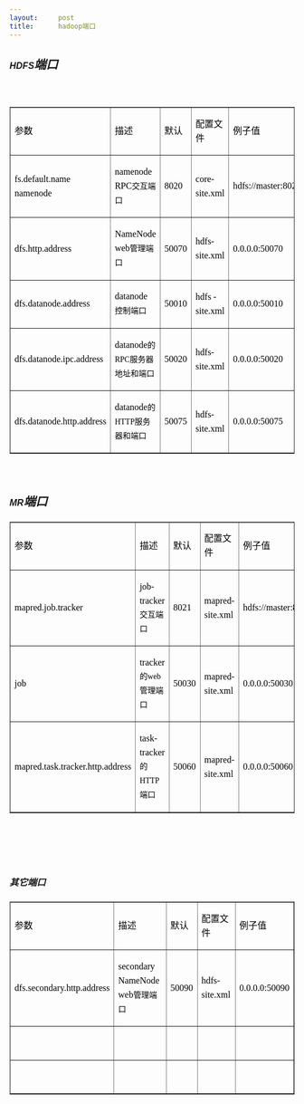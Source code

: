```yaml
---
layout:     post
title:      hadoop端口
---
```

<div id="article_content" class="article_content clearfix csdn-tracking-statistics" data-pid="blog" data-mod="popu_307" data-dsm="post">
								            <link rel="stylesheet" href="https://csdnimg.cn/release/phoenix/template/css/ck_htmledit_views-f76675cdea.css">
						<div class="htmledit_views" id="content_views">
                
<h2 style="line-height:1.5em;font-family:Helvetica, Tahoma, Arial, sans-serif;">
<em><span style="font-family:Arial;font-size:16px;">HDFS</span>端口</em></h2>
<p style="font-size:14px;line-height:25px;font-family:Helvetica, Tahoma, Arial, sans-serif;">
 </p>
<table border="1" cellspacing="0" cellpadding="0" style="font-size:14px;line-height:25px;font-family:Helvetica, Tahoma, Arial, sans-serif;color:rgb(0,0,0);"><tbody><tr><td style="font-size:1em;">
<p>
<span style="font-size:16px;">参数</span></p>
</td>
<td style="font-size:1em;">
<p>
<span style="font-size:16px;">描述</span></p>
</td>
<td style="font-size:1em;">
<p>
<span style="font-size:16px;">默认</span></p>
</td>
<td style="font-size:1em;">
<p>
<span style="font-size:16px;">配置文件</span></p>
</td>
<td style="font-size:1em;">
<p>
<span style="font-size:16px;">例子值</span></p>
</td>
</tr><tr><td style="font-size:1em;">
<p>
<span style="font-family:'Times new roman';font-size:16px;">fs.default.name namenode</span></p>
</td>
<td style="font-size:1em;">
<p>
<span style="font-family:'Times new roman';font-size:16px;">namenode RPC</span>交互端口</p>
</td>
<td style="font-size:1em;">
<p>
<span style="font-family:'Times new roman';font-size:16px;">8020</span></p>
</td>
<td style="font-size:1em;">
<p>
<span style="font-family:'Times new roman';font-size:16px;">core-site.xml</span></p>
</td>
<td style="font-size:1em;">
<p>
<span style="font-family:'Times new roman';font-size:16px;">hdfs://master:8020/</span></p>
</td>
</tr><tr><td style="font-size:1em;">
<p>
<span style="font-family:'Times new roman';font-size:16px;">dfs.http.address</span></p>
</td>
<td style="font-size:1em;">
<p>
<span style="font-family:'Times new roman';font-size:16px;">NameNode web</span>管理端口</p>
</td>
<td style="font-size:1em;">
<p>
<span style="font-family:'Times new roman';font-size:16px;">50070</span></p>
</td>
<td style="font-size:1em;">
<p>
<span style="font-family:'Times new roman';font-size:16px;">hdfs- site.xml</span></p>
</td>
<td style="font-size:1em;">
<p>
<span style="font-family:'Times new roman';font-size:16px;">0.0.0.0:50070</span></p>
</td>
</tr><tr><td style="font-size:1em;">
<p>
<span style="font-family:'Times new roman';font-size:16px;">dfs.datanode.address</span></p>
</td>
<td style="font-size:1em;">
<p>
<span style="font-family:'Times new roman';font-size:16px;">datanode</span>　控制端口</p>
</td>
<td style="font-size:1em;">
<p>
<span style="font-family:'Times new roman';font-size:16px;">50010</span></p>
</td>
<td style="font-size:1em;">
<p>
<span style="font-family:'Times new roman';font-size:16px;">hdfs -site.xml</span></p>
</td>
<td style="font-size:1em;">
<p>
<span style="font-family:'Times new roman';font-size:16px;">0.0.0.0:50010</span></p>
</td>
</tr><tr><td style="font-size:1em;">
<p>
<span style="font-family:'Times new roman';font-size:16px;">dfs.datanode.ipc.address</span></p>
</td>
<td style="font-size:1em;">
<p>
<span style="font-family:'Times new roman';font-size:16px;">datanode</span>的<span style="font-family:'Times new roman';">RPC</span>服务器地址和端口</p>
</td>
<td style="font-size:1em;">
<p>
<span style="font-family:'Times new roman';font-size:16px;">50020</span></p>
</td>
<td style="font-size:1em;">
<p>
<span style="font-family:'Times new roman';font-size:16px;">hdfs-site.xml</span></p>
</td>
<td style="font-size:1em;">
<p>
<span style="font-family:'Times new roman';font-size:16px;">0.0.0.0:50020</span></p>
</td>
</tr><tr><td style="font-size:1em;">
<p>
<span style="font-family:'Times new roman';font-size:16px;">dfs.datanode.http.address</span></p>
</td>
<td style="font-size:1em;">
<p>
<span style="font-family:'Times new roman';font-size:16px;">datanode</span>的<span style="font-family:'Times new roman';">HTTP</span>服务器和端口</p>
</td>
<td style="font-size:1em;">
<p>
<span style="font-family:'Times new roman';font-size:16px;">50075</span></p>
</td>
<td style="font-size:1em;">
<p>
<span style="font-family:'Times new roman';font-size:16px;">hdfs-site.xml</span></p>
</td>
<td style="font-size:1em;">
<p>
<span style="font-family:'Times new roman';font-size:16px;">0.0.0.0:50075</span></p>
</td>
</tr></tbody></table><p style="font-size:14px;line-height:25px;font-family:Helvetica, Tahoma, Arial, sans-serif;">
 </p>
<h2 style="line-height:1.5em;font-family:Helvetica, Tahoma, Arial, sans-serif;">
<a name="t1" style="color:rgb(51,102,153);"></a><em><span style="font-family:Arial;font-size:16px;">MR</span>端口</em></h2>
<table border="1" cellspacing="0" cellpadding="0" style="font-size:14px;line-height:25px;font-family:Helvetica, Tahoma, Arial, sans-serif;color:rgb(0,0,0);"><tbody><tr><td style="font-size:1em;">
<p>
<span style="font-size:16px;">参数</span></p>
</td>
<td style="font-size:1em;">
<p>
<span style="font-size:16px;">描述</span></p>
</td>
<td style="font-size:1em;">
<p>
<span style="font-size:16px;">默认</span></p>
</td>
<td style="font-size:1em;">
<p>
<span style="font-size:16px;">配置文件</span></p>
</td>
<td style="font-size:1em;">
<p>
<span style="font-size:16px;">例子值</span></p>
</td>
</tr><tr><td style="font-size:1em;">
<p>
<span style="font-family:'Times new roman';font-size:16px;">mapred.job.tracker</span></p>
</td>
<td style="font-size:1em;">
<p>
<span style="font-family:'Times new roman';font-size:16px;">job-tracker</span>交互端口</p>
</td>
<td style="font-size:1em;">
<p>
<span style="font-family:'Times new roman';font-size:16px;">8021</span></p>
</td>
<td style="font-size:1em;">
<p>
<span style="font-family:'Times new roman';font-size:16px;">mapred-site.xml</span></p>
</td>
<td style="font-size:1em;">
<p>
<span style="font-family:'Times new roman';font-size:16px;">hdfs://master:8021/</span></p>
</td>
</tr><tr><td style="font-size:1em;">
<p>
<span style="font-family:'Times new roman';font-size:16px;">job</span></p>
</td>
<td style="font-size:1em;">
<p>
<span style="font-family:'Times new roman';font-size:16px;">tracker</span>的<span style="font-family:'Times new roman';">web</span>管理端口</p>
</td>
<td style="font-size:1em;">
<p>
<span style="font-family:'Times new roman';font-size:16px;">50030</span></p>
</td>
<td style="font-size:1em;">
<p>
<span style="font-family:'Times new roman';font-size:16px;">mapred-site.xml</span></p>
</td>
<td style="font-size:1em;">
<p>
<span style="font-family:'Times new roman';font-size:16px;">0.0.0.0:50030</span></p>
</td>
</tr><tr><td style="font-size:1em;">
<p>
<span style="font-family:'Times new roman';font-size:16px;">mapred.task.tracker.http.address</span></p>
</td>
<td style="font-size:1em;">
<p>
<span style="font-family:'Times new roman';font-size:16px;">task-tracker</span>的<span style="font-family:'Times new roman';">HTTP</span>端口</p>
</td>
<td style="font-size:1em;">
<p>
<span style="font-family:'Times new roman';font-size:16px;">50060</span></p>
</td>
<td style="font-size:1em;">
<p>
<span style="font-family:'Times new roman';font-size:16px;">mapred-site.xml</span></p>
</td>
<td style="font-size:1em;">
<p>
<span style="font-family:'Times new roman';font-size:16px;">0.0.0.0:50060</span></p>
</td>
</tr></tbody></table><p style="font-size:14px;line-height:25px;font-family:Helvetica, Tahoma, Arial, sans-serif;">
 </p>
<p style="font-size:14px;line-height:25px;font-family:Helvetica, Tahoma, Arial, sans-serif;">
 </p>
<h2 style="line-height:1.5em;font-family:Helvetica, Tahoma, Arial, sans-serif;">
<a name="t2" style="color:rgb(51,102,153);"></a><em><span style="font-family:Helvetica;"><span style="font-size:16px;">其它端口</span></span></em></h2>
<table border="1" cellspacing="0" cellpadding="0" style="font-size:14px;line-height:25px;font-family:Helvetica, Tahoma, Arial, sans-serif;color:rgb(0,0,0);"><tbody><tr><td style="font-size:1em;">
<p>
<span style="font-size:16px;">参数</span></p>
</td>
<td style="font-size:1em;">
<p>
<span style="font-size:16px;">描述</span></p>
</td>
<td style="font-size:1em;">
<p>
<span style="font-size:16px;">默认</span></p>
</td>
<td style="font-size:1em;">
<p>
<span style="font-size:16px;">配置文件</span></p>
</td>
<td style="font-size:1em;">
<p>
<span style="font-size:16px;">例子值</span></p>
</td>
</tr><tr><td style="font-size:1em;">
<p>
<span style="font-family:'Times new roman';font-size:16px;">dfs.secondary.http.address</span></p>
</td>
<td style="font-size:1em;">
<p>
<span style="font-family:'Times new roman';font-size:16px;">secondary NameNode web</span>管理端口</p>
</td>
<td style="font-size:1em;">
<p>
<span style="font-family:'Times new roman';font-size:16px;">50090</span></p>
</td>
<td style="font-size:1em;">
<p>
<span style="font-family:'Times new roman';font-size:16px;">hdfs-site.xml</span></p>
</td>
<td style="font-size:1em;">
<p>
<span style="font-family:'Times new roman';font-size:16px;">0.0.0.0:50090</span></p>
</td>
</tr><tr><td style="font-size:1em;">
<p>
 </p>
</td>
<td style="font-size:1em;">
<p>
 </p>
</td>
<td style="font-size:1em;">
<p>
 </p>
</td>
<td style="font-size:1em;">
<p>
 </p>
</td>
<td style="font-size:1em;">
<p>
 </p>
</td>
</tr><tr><td style="font-size:1em;">
<p>
 </p>
</td>
<td style="font-size:1em;">
<p>
 </p>
</td>
<td style="font-size:1em;">
<p>
 </p>
</td>
<td style="font-size:1em;">
<p>
 </p>
</td>
<td style="font-size:1em;">
<p>
 </p>
</td>
</tr></tbody></table><p style="font-size:14px;line-height:25px;font-family:Helvetica, Tahoma, Arial, sans-serif;">
 </p>
            </div>
                </div>